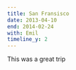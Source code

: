 ```yaml
---
title: San Fransisco
date: 2013-04-10
end: 2014-02-24
with: Emil
timeline_y: 2
---
```

This was a great trip

